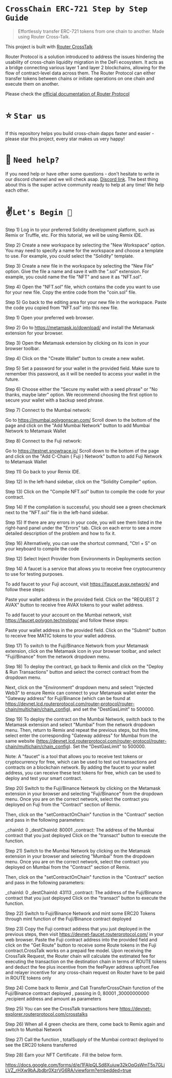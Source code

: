 # `CrossChain ERC-721 Step by Step Guide`

> Effortlessly transfer ERC-721 tokens from one chain to another. Made using Router Cross-Talk.

This project is built with [Router CrossTalk](https://dev.routerprotocol.com/crosstalk-library/overview/introduction)

Router Protocol is a solution introduced to address the issues hindering the usability of cross-chain liquidity migration in the DeFi ecosystem. It acts as a bridge connecting various layer 1 and layer 2 blockchains, allowing for the flow of contract-level data across them. The Router Protocol can either transfer tokens between chains or initiate operations on one chain and execute them on another.

Please check the [official documentation of Router Protocol](https://www.routerprotocol.com/) 


# ⭐️ `Star us`

If this repository helps you build cross-chain dapps faster and easier - please star this project, every star makes us very happy!

# 🤝 `Need help?`

If you need help or have other some questions - don't hesitate to write in our discord channel and we will check asap. [Discord link](https://discord.com/invite/xnb3nNYC). The best thing about this is the super active community ready to help at any time! We help each other.

# ✌️`Let's Begin 🚀`

Step 1) Log in to your preferred Solidity development platform, such as Remix or Truffle, etc. For this tutorial, we will be using Remix IDE.

Step 2) Create a new workspace by selecting the "New Workspace" option. You may need to specify a name for the workspace and choose a template to use. For example, you could select the "Solidity" template.

Step 3) Create a new file in the workspace by selecting the "New File" option. Give the file a name and save it with the ".sol" extension. For example, you could name the file "NFT" and save it as "NFT.sol".

Step 4) Open the "NFT.sol" file, which contains the code you want to use for your new file. Copy the entire code from the "coin.sol" file.

Step 5) Go back to the editing area for your new file in the workspace. Paste the code you copied from "NFT.sol" into this new file.


Step 1) Open your preferred web browser.

Step 2) Go to https://metamask.io/download/ and install the Metamask extension for your browser.

Step 3) Open the Metamask extension by clicking on its icon in your browser toolbar.

Step 4) Click on the "Create Wallet" button to create a new wallet.

Step 5) Set a password for your wallet in the provided field. Make sure to remember this password, as it will be needed to access your wallet in the future.

Step 6) Choose either the "Secure my wallet with a seed phrase" or "No thanks, maybe later" option. We recommend choosing the first option to secure your wallet with a backup seed phrase.

Step 7) Connect to the Mumbai network:

Go to https://mumbai.polygonscan.com/
Scroll down to the bottom of the page and click on the "Add Mumbai Network" button to add Mumbai Network to Metamask Wallet

Step 8) Connect to the Fuji network:

Go to https://testnet.snowtrace.io/
Scroll down to the bottom of the page and click on the "Add C-Chain ( Fuji ) Network" button to add Fuji Network to Metamask Wallet




Step 11) Go back to your Remix IDE.

Step 12) In the left-hand sidebar, click on the "Solidity Compiler" option.

Step 13) Click on the "Compile NFT.sol" button to compile the code for your contract.

Step 14) If the compilation is successful, you should see a green checkmark next to the "NFT.sol" file in the left-hand sidebar.

Step 15) If there are any errors in your code, you will see them listed in the right-hand panel under the "Errors" tab. Click on each error to see a more detailed description of the problem and how to fix it.

Step 16) Alternatively, you can use the shortcut command, "Ctrl + S" on your keyboard to compile the code

Step 12) Select Inject Provider from Environments in Deployments section<br/>


Step 14) A faucet is a service that allows you to receive free cryptocurrency to use for testing purposes. 

To add faucet to your Fuji account, visit https://faucet.avax.network/ and follow these steps:

Paste your wallet address in the provided field.
Click on the "REQUEST 2 AVAX" button to receive free AVAX tokens to your wallet address.

To add faucet to your account on the Mumbai network, visit https://faucet.polygon.technology/ and follow these steps:

Paste your wallet address in the provided field.
Click on the "Submit" button to receive free MATIC tokens to your wallet address.


Step 17) To switch to the Fuji/Binance Network from your Metamask extension, click on the Metamask icon in your browser toolbar, and select "Fuji/Binance" from the network dropdown menu.

Step 18) To deploy the contract, go back to Remix and click on the "Deploy & Run Transactions" button and select the correct contract from the dropdown menu.

Next, click on the "Environment" dropdown menu and select "Injected Web3" to ensure Remix can connect to your Metamask wallet enter the "Gateway address" for Fuji/Binance (which can be found at https://devnet.lcd.routerprotocol.com/router-protocol/router-chain/multichain/chain_config), and set the "DestGasLimit" to 500000.

Step 19) To deploy the contract on the Mumbai Network, switch back to the Metamask extension and select "Mumbai" from the network dropdown menu. Then, return to Remix and repeat the previous steps, but this time, select enter the corresponding "Gateway address" for Mumbai from the same website (https://devnet.lcd.routerprotocol.com/router-protocol/router-chain/multichain/chain_config). Set the "DestGasLimit" to 500000.

Note: A "faucet" is a tool that allows you to receive test tokens or cryptocurrency for free, which can be used to test out transactions and contracts on a blockchain network. By adding the faucet to your wallet address, you can receive these test tokens for free, which can be used to deploy and test your smart contract.

Step 20) Switch to the Fuji/Binance Network by clicking on the Metamask extension in your browser and selecting "Fuji/Binance" from the dropdown menu. Once you are on the correct network, select the contract you deployed on Fuji from the "Contract" section of Remix.

Then, click on the "setContractOnChain" function in the "Contract" section and pass in the following parameters:

_chainId: 0
_destChainId: 80001
_contract: The address of the Mumbai contract that you just deployed
Click on the "transact" button to execute the function.

Step 21) Switch to the Mumbai Network by clicking on the Metamask extension in your browser and selecting "Mumbai" from the dropdown menu. Once you are on the correct network, select the contract you deployed on Mumbai from the "Contract" section of Remix.

Then, click on the "setContractOnChain" function in the "Contract" section and pass in the following parameters:

_chainId: 0
_destChainId: 43113
_contract: The address of the Fuji/Binance contract that you just deployed
Click on the "transact" button to execute the function.

Step 22) Switch to Fuji/Binance Network and mint some ERC20 Tokens through mint function of the Fuji/Binance contract deployed<br/>


Step 23) Copy the Fuji contract address that you just deployed in the previous steps, then visit https://devnet-faucet.routerprotocol.com/ in your web browser. Paste the Fuji contract address into the provided field and click on the "Get Route" button to receive some Route tokens in the Fuji contract.CrossTalk works on a prepaid fee model. Upon receiving the CrossTalk Request, the Router chain will calculate the estimated fee for executing the transaction on the destination chain in terms of ROUTE tokens and deduct the fee plus incentive from the feePayer address upfront.Fee and relayer incentive for any cross-chain request on Router have to be paid in ROUTE tokens only





Step 24) Come back to Remix ,and Call TransferCrossChain function of the Fuji/Binance contract deployed , passing in 0, 80001 ,30000000000 ,recipient address and amount as parameters<br/>




Step 25) You can see the CrossTalk transactions here https://devnet-explorer.routerprotocol.com/crosstalks 

Step 26) When all 4 green checks are there, come back to Remix again and switch to Mumbai Network

Step 27) Call the function , totalSupply of the Mumbai contract deployed to see the ERC20 tokens transferred

Step 28) Earn your NFT Certificate . Fill the below form.

https://docs.google.com/forms/d/e/1FAIpQLSd8Xuiuw32kOqGsWmT5s7GLjLVZ_rHXw9bAJbdbr0XzrVG6RA/viewform?embedded=true
	

